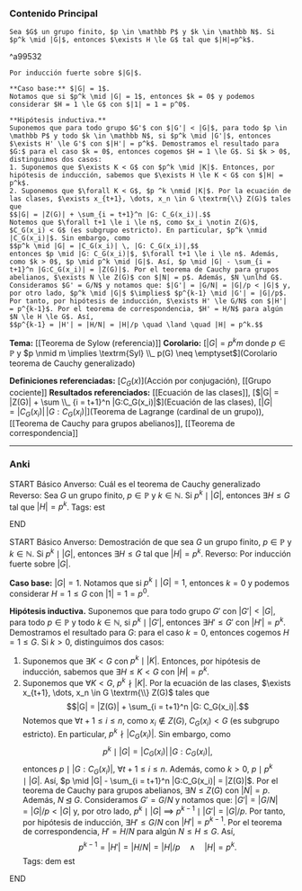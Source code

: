### Contenido Principal

```ad-theorem
Sea $G$ un grupo finito, $p \in \mathbb P$ y $k \in \mathbb N$. Si $p^k \mid |G|$, entonces $\exists H \le G$ tal que $|H|=p^k$.
```

^a99532

```ad-proof
Por inducción fuerte sobre $|G|$.

**Caso base:** $|G| = 1$.
Notamos que si $p^k \mid |G| = 1$, entonces $k = 0$ y podemos considerar $H = 1 \le G$ con $|1| = 1 = p^0$.

**Hipótesis inductiva.**
Suponemos que para todo grupo $G'$ con $|G'| < |G|$, para todo $p \in \mathbb P$ y todo $k \in \mathbb N$, si $p^k \mid |G'|$, entonces $\exists H' \le G'$ con $|H'| = p^k$. Demostramos el resultado para $G:$ para el caso $k = 0$, entonces cogemos $H = 1 \le G$. Si $k > 0$, distinguimos dos casos:
1. Suponemos que $\exists K < G$ con $p^k \mid |K|$. Entonces, por hipótesis de inducción, sabemos que $\exists H \le K < G$ con $|H| = p^k$.
2. Suponemos que $\forall K < G$, $p ^k \nmid |K|$. Por la ecuación de las clases, $\exists x_{t+1}, \dots, x_n \in G \textrm{\\} Z(G)$ tales que
$$|G| = |Z(G)| + \sum_{i = t+1}^n |G: C_G(x_i)|.$$
Notemos que $\forall t+1 \le i \le n$, como $x_i \notin Z(G)$, $C_G(x_i) < G$ (es subgrupo estricto). En particular, $p^k \nmid |C_G(x_i)|$. Sin embargo, como
$$p^k \mid |G| = |C_G(x_i)| \, |G: C_G(x_i)|,$$
entonces $p \mid |G: C_G(x_i)|$, $\forall t+1 \le i \le n$. Además, como $k > 0$, $p \mid p^k \mid |G|$. Así, $p \mid |G| - \sum_{i = t+1}^n |G:C_G(x_i)| = |Z(G)|$. Por el teorema de Cauchy para grupos abelianos, $\exists N \le Z(G)$ con $|N| = p$. Además, $N \unlhd G$. Consideramos $G' = G/N$ y notamos que: $|G'| = |G/N| = |G|/p < |G|$ y, por otro lado, $p^k \mid |G|$ $\implies$ $p^{k-1} \mid |G'| = |G|/p$.
Por tanto, por hipótesis de inducción, $\exists H' \le G/N$ con $|H'| = p^{k-1}$. Por el teorema de correspondencia, $H' = H/N$ para algún $N \le H \le G$. Así,
$$p^{k-1} = |H'| = |H/N| = |H|/p \quad \land \quad |H| = p^k.$$
```

**Tema:** [[Teorema de Sylow (referencia)]]
**Corolario:** [$|G| = p^k m$ donde $p \in \mathbb P$ y $p \nmid m \implies \textrm{Syl} \\_ p(G) \neq \emptyset$](Corolario teorema de Cauchy generalizado)

**Definiciones referenciadas:** [$C_G(x)$](Acción por conjugación), [[Grupo cociente]]
**Resultados referenciados:** [[Ecuación de las clases]], [$|G| = |Z(G)| + \sum \\_ {i = t+1}^n |G:C_G(x_i)|$](Ecuación de las clases), [$|G| = |C_G(x_i)| \, |G: C_G(x_i)|$](Teorema de Lagrange (cardinal de un grupo)), [[Teorema de Cauchy para grupos abelianos]], [[Teorema de correspondencia]]

---
### Anki

START
Básico
Anverso: Cuál es el teorema de Cauchy generalizado
Reverso: Sea $G$ un grupo finito, $p \in \mathbb P$ y $k \in \mathbb N$. Si $p^k \mid |G|$, entonces $\exists H \le G$ tal que $|H|=p^k$.
Tags: est
<!--ID: 1731931804911-->
END

START
Básico
Anverso: Demostración de que sea $G$ un grupo finito, $p \in \mathbb P$ y $k \in \mathbb N$. Si $p^k \mid |G|$, entonces $\exists H \le G$ tal que $|H|=p^k$.
Reverso: Por inducción fuerte sobre $|G|$.

**Caso base:** $|G| = 1$.
Notamos que si $p^k \mid |G| = 1$, entonces $k = 0$ y podemos considerar $H = 1 \le G$ con $|1| = 1 = p^0$.

**Hipótesis inductiva.**
Suponemos que para todo grupo $G'$ con $|G'| < |G|$, para todo $p \in \mathbb P$ y todo $k \in \mathbb N$, si $p^k \mid |G'|$, entonces $\exists H' \le G'$ con $|H'| = p^k$. Demostramos el resultado para $G:$ para el caso $k = 0$, entonces cogemos $H = 1 \le G$. Si $k > 0$, distinguimos dos casos:
1. Suponemos que $\exists K < G$ con $p^k \mid |K|$. Entonces, por hipótesis de inducción, sabemos que $\exists H \le K < G$ con $|H| = p^k$.
2. Suponemos que $\forall K < G$, $p ^k \nmid |K|$. Por la ecuación de las clases, $\exists x_{t+1}, \dots, x_n \in G \textrm{\\} Z(G)$ tales que
$$|G| = |Z(G)| + \sum_{i = t+1}^n |G: C_G(x_i)|.$$
Notemos que $\forall t+1 \le i \le n$, como $x_i \notin Z(G)$, $C_G(x_i) < G$ (es subgrupo estricto). En particular, $p^k \nmid |C_G(x_i)|$. Sin embargo, como
$$p^k \mid |G| = |C_G(x_i)| \, |G: C_G(x_i)|,$$
entonces $p \mid |G: C_G(x_i)|$, $\forall t+1 \le i \le n$. Además, como $k > 0$, $p \mid p^k \mid |G|$. Así, $p \mid |G| - \sum_{i = t+1}^n |G:C_G(x_i)| = |Z(G)|$. Por el teorema de Cauchy para grupos abelianos, $\exists N \le Z(G)$ con $|N| = p$. Además, $N \unlhd G$. Consideramos $G' = G/N$ y notamos que: $|G'| = |G/N| = |G|/p < |G|$ y, por otro lado, $p^k \mid |G|$ $\implies$ $p^{k-1} \mid |G'| = |G|/p$.
Por tanto, por hipótesis de inducción, $\exists H' \le G/N$ con $|H'| = p^{k-1}$. Por el teorema de correspondencia, $H' = H/N$ para algún $N \le H \le G$. Así,
$$p^{k-1} = |H'| = |H/N| = |H|/p \quad \land \quad |H| = p^k.$$
Tags: dem est
<!--ID: 1731931804920-->
END

